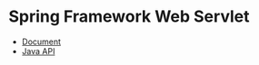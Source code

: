 # Spring Framework Web Servlet
- [Document](https://docs.spring.io/spring-framework/docs/current/spring-framework-reference/web.html#spring-web)
- [Java API](https://docs.spring.io/spring/docs/current/javadoc-api/overview-summary.html)
